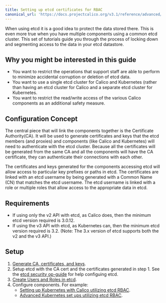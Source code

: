 ```yaml
---
title: Setting up etcd certificates for RBAC
canonical_url: 'https://docs.projectcalico.org/v3.1/reference/advanced/etcd-rbac/'
---
```


When using etcd it is a good idea to protect the data stored there.  This is
even more true when you have multiple components using a common etcd cluster.
This set of tutorials guide you through the process of locking down and
segmenting access to the data in your etcd datastore.

## Why you might be interested in this guide

- You want to restrict the operations that support staff are able to perform
  to minimize accidental corruption or deletion of etcd data.
- You want to use a single etcd cluster for Calico and Kubernetes (rather than
  having an etcd cluster for Calico and a separate etcd cluster for Kubernetes.
- You want to restrict the read/write access of the various Calico components
  as an additional safety measure.

## Configuration Concept

The central piece that will link the components together is the Certificate
Authority(CA).  It will be used to
generate certificates and keys that the etcd members (and proxies) and components
(like Calico and Kubernetes) will need to authenticate with the etcd cluster.
Because all the certificates will be generated from the same CA and all the
components will have the CA certificate, they can authenticate their
connections with each other.

The certificates and keys generated for the components accessing etcd will allow
access to particular key prefixes or paths in etcd.  The certificates are linked
with an etcd username by being generated with a Common Name (CN) that matches
the etcd username.  The etcd username is linked with a role or multiple roles
that allow access to the appropriate data in etcd.

## Requirements

- If using only the v2 API with etcd, as Calico does, then the minimum etcd
  version required is 3.0.12.
- If using the v3 API with etcd, as Kubernetes can, then the minimum etcd
  version required is 3.2. (Note: The 3.x version of etcd supports both the v2
  and the v3 API.)

## Setup

1. [Generate CA, certificates, and keys](certificate-generation).
2. Setup etcd with the CA cert and the certificates generated in step 1.
   See the
   [etcd security op-guide](https://coreos.com/etcd/docs/latest/op-guide/security.html)
   for help configuing etcd.
3. [Create Users and Roles in etcd](users-and-roles).
4. Configure components.  For example:
   - [Setting up Kubernetes with Calico utilizing etcd RBAC](kubernetes).
   - [Advanced Kubernetes set ups utilizing etcd RBAC](kubernetes-advanced).
